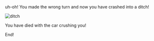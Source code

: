 uh-oh! You made the wrong turn and now you have crashed into a ditch!

![ditch](https://image.shutterstock.com/image-photo/adventures-ditch-offroad-front-view-260nw-1495186898.jpg)

You have died with the car crushing you!

End!